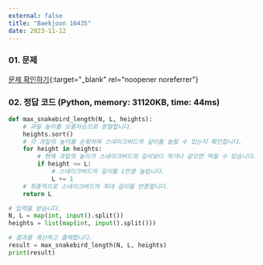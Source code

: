 ```yaml
---
external: false
title: "Baekjoon 16435"
date: 2023-11-12
---
```


### 01. 문제

[문제 확인하기](https://www.acmicpc.net/problem/16435){:target="_blank" rel="noopener noreferrer"}

### 02. 정답 코드 (Python, memory: 31120KB, time: 44ms)

```Python
def max_snakebird_length(N, L, heights):
    # 과일 높이를 오름차순으로 정렬합니다.
    heights.sort()
    # 각 과일의 높이를 순회하며 스네이크버드의 길이를 늘릴 수 있는지 확인합니다.
    for height in heights:
        # 현재 과일의 높이가 스네이크버드의 길이보다 작거나 같으면 먹을 수 있습니다.
        if height <= L:
            # 스네이크버드의 길이를 1만큼 늘립니다.
            L += 1
    # 최종적으로 스네이크버드의 최대 길이를 반환합니다.
    return L

# 입력을 받습니다.
N, L = map(int, input().split())
heights = list(map(int, input().split()))

# 결과를 계산하고 출력합니다.
result = max_snakebird_length(N, L, heights)
print(result)
```
